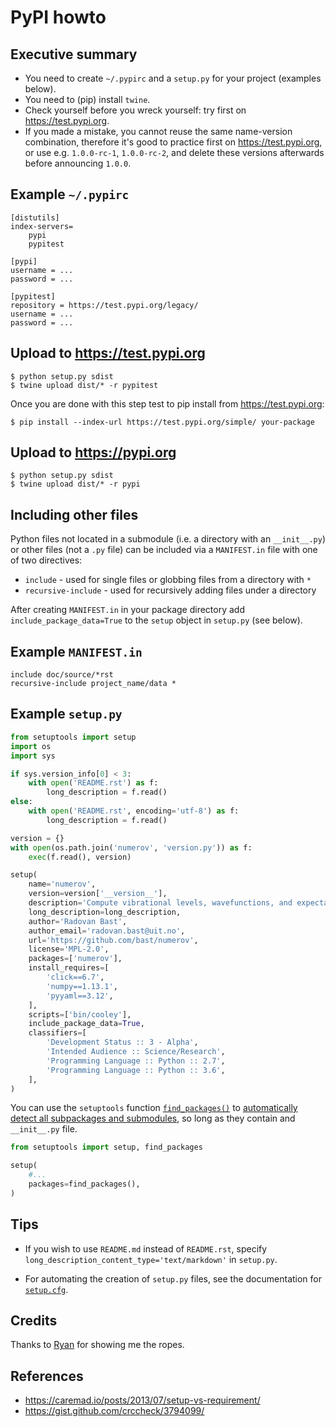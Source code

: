 # PyPI howto


## Executive summary

- You need to create `~/.pypirc` and a `setup.py` for your project (examples below).
- You need to (pip) install `twine`.
- Check yourself before you wreck yourself: try first on https://test.pypi.org.
- If you made a mistake, you cannot reuse the same name-version combination, therefore
  it's good to practice first on https://test.pypi.org, or use e.g. `1.0.0-rc-1`, `1.0.0-rc-2`,
  and delete these versions afterwards before announcing `1.0.0`.


## Example `~/.pypirc`

```
[distutils]
index-servers=
    pypi
    pypitest

[pypi]
username = ...
password = ...

[pypitest]
repository = https://test.pypi.org/legacy/
username = ...
password = ...
```


## Upload to https://test.pypi.org

```
$ python setup.py sdist
$ twine upload dist/* -r pypitest
```

Once you are done with this step test to pip install from https://test.pypi.org:

```
$ pip install --index-url https://test.pypi.org/simple/ your-package
```


## Upload to https://pypi.org

```
$ python setup.py sdist
$ twine upload dist/* -r pypi
```


## Including other files

Python files not located in a submodule (i.e. a directory with an
`__init__.py`) or other files (not a `.py` file) can be included via a
`MANIFEST.in` file with one of two directives:

* `include` - used for single files or globbing files from a directory with `*`
* `recursive-include` - used for recursively adding files under a directory

After creating `MANIFEST.in` in your package directory add `include_package_data=True` to the `setup` object in `setup.py` (see below).


## Example `MANIFEST.in`

```
include doc/source/*rst
recursive-include project_name/data *
```


## Example `setup.py`

```python
from setuptools import setup
import os
import sys

if sys.version_info[0] < 3:
    with open('README.rst') as f:
        long_description = f.read()
else:
    with open('README.rst', encoding='utf-8') as f:
        long_description = f.read()

version = {}
with open(os.path.join('numerov', 'version.py')) as f:
    exec(f.read(), version)

setup(
    name='numerov',
    version=version['__version__'],
    description='Compute vibrational levels, wavefunctions, and expectation values using the Numerov-Cooley algorithm.',
    long_description=long_description,
    author='Radovan Bast',
    author_email='radovan.bast@uit.no',
    url='https://github.com/bast/numerov',
    license='MPL-2.0',
    packages=['numerov'],
    install_requires=[
        'click==6.7',
        'numpy==1.13.1',
        'pyyaml==3.12',
    ],
    scripts=['bin/cooley'],
    include_package_data=True,
    classifiers=[
        'Development Status :: 3 - Alpha',
        'Intended Audience :: Science/Research',
        'Programming Language :: Python :: 2.7',
        'Programming Language :: Python :: 3.6',
    ],
)
```

You can use the `setuptools` function [`find_packages()`](https://pythonhosted.org/setuptools/setuptools.html#using-find-packages)
to [automatically detect all subpackages and submodules](https://stackoverflow.com/a/14553799/943773), so long as they contain and `__init__.py` file.

```python
from setuptools import setup, find_packages

setup(
    #...
    packages=find_packages(),
)
```

## Tips

- If you wish to use `README.md` instead of `README.rst`, specify `long_description_content_type='text/markdown'` in `setup.py`.

- For automating the creation of `setup.py` files, see the documentation for
  [`setup.cfg`](https://setuptools.readthedocs.io/en/latest/setuptools.html#configuring-setup-using-setup-cfg-files).


## Credits

Thanks to [Ryan](https://github.com/ryanjdillon) for showing me the ropes.


## References

- https://caremad.io/posts/2013/07/setup-vs-requirement/
- https://gist.github.com/crccheck/3794099/
